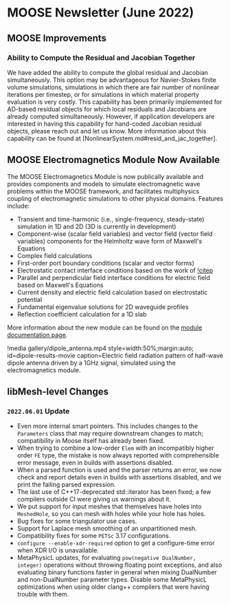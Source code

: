 # MOOSE Newsletter (June 2022)

## MOOSE Improvements

### Ability to Compute the Residual and Jacobian Together

We have added the ability to compute the global residual and Jacobian
simultaneously. This option may be advantageous for Navier-Stokes finite volume
simulations, simulations in which there are fair number of nonlinear iterations
per timestep, or for simulations in which material property evaluation is very
costly. This capability has been primarily implemented for AD-based residual
objects for which local residuals and Jacobians are already computed
simultaneously. However, if application developers are interested in having this
capability for hand-coded Jacobian residual objects, please reach out and let us
know. More information about this capability can be found at
[NonlinearSystem.md#resid_and_jac_together].

## MOOSE Electromagnetics Module Now Available

The MOOSE Electromagnetics Module is now publically available and provides components and models to 
simulate electromagnetic wave problems within the MOOSE framework, and facilitates multiphysics 
coupling of electromagnetic simulations to other physical domains. Features include:

- Transient and time-harmonic (i.e., single-frequency, steady-state) simulation
  in 1D and 2D (3D is currently in development)
- Component-wise (scalar field variables) and vector field (vector field variables) components
  for the Helmholtz wave form of Maxwell's Equations
- Complex field calculations
- First-order port boundary conditions (scalar and vector forms)
- Electrostatic contact interface conditions based on the work of [!citep](cincotti2007sps)
- Parallel and perpendicular field interface conditions for electric field based on Maxwell's Equations
- Current density and electric field calculation based on electrostatic potential
- Fundamental eigenvalue solutions for 2D waveguide profiles
- Reflection coefficient calculation for a 1D slab

More information about the new module can be found on the [module documentation page](modules/electromagnetics/index.md).

!media gallery/dipole_antenna.mp4
       style=width:50%;margin:auto;
       id=dipole-results-movie
       caption=Electric field radiation pattern of half-wave dipole antenna driven by a 1GHz signal, simulated using the electromagnetics module.

## libMesh-level Changes

### `2022.06.01` Update

- Even more internal smart pointers.  This includes changes to the
  `Parameters` class that may require downstream changes to match;
  compatibility in Moose itself has already been fixed.
- When trying to combine a low-order `Elem` with an incompatibly
  higher order `FE` type, the mistake is now always reported with
  comprehensible error message, even in builds with assertions
  disabled.
- When a parsed function is used and the parser returns an error, we
  now check and report details even in builds with assertions
  disabled, and we print the failing parsed expression.
- The last use of C++17-deprecated std::iterator has been fixed;
  a few compilers outside CI were giving us warnings about it.
- We put support for input meshes that themselves have holes into
  `MeshedHole`, so you can mesh with holes while your hole has holes.
- Bug fixes for some triangulator use cases.
- Support for Laplace mesh smoothing of an unpartitioned mesh.
- Compatibility fixes for some `PETSc` 3.17 configurations.
- `configure --enable-xdr-required` option to get a configure-time
  error when XDR I/O is unavailable.
- MetaPhysicL updates, for evaluating `pow(negative DualNumber,
  integer)` operations without throwing floating point exceptions,
  and also evaluating binary functions faster in general when mixing
  DualNumber and non-DualNumber parameter types.  Disable some
  MetaPhysicL optimizations when using older clang++ compilers that
  were having trouble with them.

